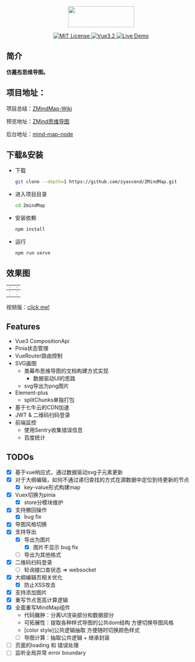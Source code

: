 <div align="center">
<img src="https://cdn.kimjisoo.cn/pic/logo.png" align="center" width="176" height="56"/>
</div>  
<p align="center">
</p>
<p align="center">
  <a href="./LICENSE">
      <img src="https://img.shields.io/github/license/zyascend/ZMindMap" alt="MIT License" />
  </a>
  <a href="https://v3.cn.vuejs.org/">
      <img src="https://img.shields.io/badge/vue.js-3.2-green" alt="Vue3.2">
  </a>
  <a href="https://map.kimjisoo.cn">
      <img src="https://img.shields.io/badge/🚀-open--in--browser-blueviolet" alt="Live Demo">
  </a>
</p>

## 简介
**仿[幕布](https://mubu.com)思维导图。**  

## 项目地址：
项目总结：[ZMindMap-Wiki](https://github.com/zyascend/ZMindMap/wiki)  

预览地址：[ZMind思维导图](https://map.kimjisoo.cn)

后台地址：[mind-map-node](https://github.com/zyascend/mind-map-node)  

## 下载&安装

- 下载

  ```bash
  git clone --depth=1 https://github.com/zyascend/ZMindMap.git
  ```

- 进入项目目录
  ```bash
  cd ZmindMap
  ```
- 安装依赖

  ```bash
  npm install
  ```

- 运行
  ```bash
  npm run serve
  ```
## 效果图

| <img src="https://github.com/zyascend/ZMindMap/blob/main/assets/export07.png?raw=true" style="zoom:20%;" /> | <img src="https://github.com/zyascend/ZMindMap/blob/main/assets/export02.png?raw=true" style="zoom:20%;" /> |
| :------------------------------------------------------------------------------: | -------------------------------------------------------------------------------- |
| <img src="https://github.com/zyascend/ZMindMap/blob/main/assets/export03.png?raw=true" style="zoom:20%;" /> | <img src="https://github.com/zyascend/ZMindMap/blob/main/assets/export04.png?raw=true" style="zoom:20%;" /> |
| <img src="https://github.com/zyascend/ZMindMap/blob/main/assets/export05.png?raw=true" style="zoom:20%;" /> | <img src="https://github.com/zyascend/ZMindMap/blob/main/assets/export06.png?raw=true" style="zoom:20%;" /> |

视频版：[click me!](https://cdn.kimjisoo.cn/videos%2Fpresentation_v1.0.mp4)

## Features
- Vue3 CompositionApi
- Pinia状态管理
- VueRouter路由控制
- SVG画图
  - 类幕布思维导图的文档构建方式实现
    - 数据驱动UI的思路
  - svg导出为png图片 
- Element-plus
  - splitChunks单独打包
- 基于七牛云的CDN加速
- JWT & 二维码扫码登录
- 前端监控
  - 使用Sentry收集错误信息
  - 百度统计

## TODOs
- [x] 基于vue响应式，通过数据驱动svg子元素更新
- [x] 对于大纲编辑，如何不通过递归查找的方式在源数据中定位到待更新的节点
  - [x] key-value形式构建map
- [x] Vuex切换为pinia
  - [x] store分模块维护
- [x] 支持撤回操作
  - [x] bug fix
- [x] 导图风格切换
- [x] 支持导出
  - [x] 导出为图片
    - [x] 图片不显示 bug fix
  - [ ] 导出为其他格式
- [x] 二维码扫码登录
  - [ ] 轮询接口查状态 => websocket
- [x] 大纲编辑页相关优化
  - [x] 防止XSS攻击
- [x] 支持添加图片
- [x] 重写节点宽高计算逻辑
- [x] 全面重写MindMap组件
  - 代码臃肿：分离UI渲染部分和数据部分
  - 可拓展性：提取各种样式导图的公共dom结构 方便切换导图风格
  - [color style]公共逻辑抽取 方便随时切换颜色样式
  - [ ] 导图计算：抽取公共逻辑  + 继承封装
- [ ] 页面的loading 和 错误处理
- [ ] 监听全局异常 error boundary